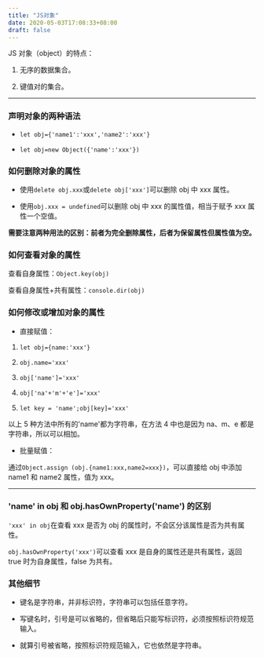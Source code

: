 ```yaml
---
title: "JS对象"
date: 2020-05-03T17:08:33+08:00
draft: false
---
```


JS 对象（object）的特点：

1. 无序的数据集合。

2. 键值对的集合。

<hr>

### 声明对象的两种语法

- `let obj={'name1':'xxx','name2':'xxx'}`

* `let obj=new Object({'name':'xxx'})`

### 如何删除对象的属性

- 使用`delete obj.xxx`或`delete obj['xxx']`可以删除 obj 中 xxx 属性。

- 使用`obj.xxx = undefined`可以删除 obj 中 xxx 的属性值，相当于赋予 xxx 属性一个空值。

**需要注意两种用法的区别：前者为完全删除属性，后者为保留属性但属性值为空。**

### 如何查看对象的属性

查看自身属性：`Object.key(obj)`

查看自身属性+共有属性：`console.dir(obj)`

### 如何修改或增加对象的属性

- 直接赋值：

1. `let obj={name:'xxx'}`

2. `obj.name='xxx'`

3. `obj['name']='xxx'`

4. `obj['na'+'m'+'e']='xxx'`

5. `let key = 'name';obj[key]='xxx'`

以上 5 种方法中所有的'name'都为字符串，在方法 4 中也是因为 na、m、e 都是字符串，所以可以相加。

- 批量赋值：

通过`Object.assign (obj.{name1:xxx,name2=xxx})`，可以直接给 obj 中添加 name1 和 name2 属性，值为 xxx。

<hr>

### 'name' in obj 和 obj.hasOwnProperty('name') 的区别

`'xxx' in obj`在查看 xxx 是否为 obj 的属性时，不会区分该属性是否为共有属性。

`obj.hasOwnProperty('xxx')`可以查看 xxx 是自身的属性还是共有属性，返回 true 时为自身属性，false 为共有。

### 其他细节

- 键名是字符串，并非标识符，字符串可以包括任意字符。

- 写键名时，引号是可以省略的，但省略后只能写标识符，必须按照标识符规范输入。

- 就算引号被省略，按照标识符规范输入，它也依然是字符串。

